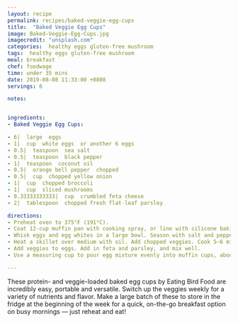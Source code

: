```yaml
---
layout: recipe
permalink: recipes/baked-veggie-egg-cups
title:  "Baked Veggie Egg Cups"
image: Baked-Veggie-Egg-Cups.jpg
imagecredit: "unsplash.com"
categories:  healthy eggs gluten-free mushroom
tags:  healthy eggs gluten-free mushroom
meal: breakfast
chef: foodwage
time: under 35 mins
date: 2019-08-08 11:33:00 +0800
servings: 6

notes:


ingredients:
- Baked Veggie Egg Cups:

- 6|  large  eggs
- 1|  cup  white eggs  or another 6 eggs
- 0.5|  teaspoon  sea salt
- 0.5|  teaspoon  black pepper
- 1|  teaspoon  coconut oil
- 0.5|  orange bell pepper  chopped
- 0.5|  cup  chopped yellow onion
- 1|  cup  chopped broccoli
- 1|  cup  sliced mushrooms
- 0.33333333333|  cup  crumbled feta cheese
- 2|  tablespoon  chopped fresh flat-leaf parsley

directions:
- Preheat oven to 375°F (191°C).
- Coat 12-cup muffin pan with cooking spray, or line with silicone baking cups. (I coated the silicone baking cups with spray.)
- Whisk eggs and egg whites in a large bowl. Season with salt and pepper.
- Heat a skillet over medium with oil. Add chopped veggies. Cook 5–6 minutes, until they’re a little soft and the onions are fragrant.
- Add veggies to eggs. Add in feta and parsley, and mix well.
- Use a measuring cup to pour egg mixture evenly into muffin cups, about 1/3 cup each. Bake for 17–20 minutes, or until the egg cups are no longer jiggly and a toothpick inserted in the center comes out clean. Allow cups to cool before refrigerating, or enjoy immediately.

---
```


These protein- and veggie-loaded baked egg cups by Eating Bird Food are incredibly easy, portable and versatile. Switch up the veggies weekly for a variety of nutrients and flavor. Make a large batch of these to store in the fridge at the beginning of the week for a quick, on-the-go breakfast option on busy mornings — just reheat and eat!